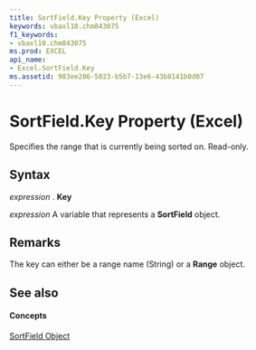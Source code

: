 ```yaml
---
title: SortField.Key Property (Excel)
keywords: vbaxl10.chm843075
f1_keywords:
- vbaxl10.chm843075
ms.prod: EXCEL
api_name:
- Excel.SortField.Key
ms.assetid: 983ee286-5023-b5b7-13e6-43b8141b0d07
---
```



# SortField.Key Property (Excel)

Specifies the range that is currently being sorted on. Read-only.


## Syntax

 _expression_ . **Key**

 _expression_ A variable that represents a **SortField** object.


## Remarks

The key can either be a range name (String) or a  **Range** object.


## See also


#### Concepts


[SortField Object](sortfield-object-excel.md)

